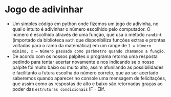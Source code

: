 # Jogo de adivinhar


   * Um simples código em python onde fizemos um jogo de adivinha, no qual o intuito é adivinhar o número escolhido pelo computador. O número é escolhido através de uma função, que usa o método `randint` (importado da biblioteca `math` que disponibiliza funções extras e prontas voltadas para o ramo da matemática) em um range de `1 = Número mínimo, x = Número passado como parâmetro quando chamamos a função`.
   * De acordo com os nossos palpites o programa retorna uma resposta pedindo para tentar acertar novamente e nos indicando se o nosso palpite foi muito baixo ou muito alto, assim afunilando as possibilidades e facilitanto a futura escolha do número correto, que ao ser acertado saberemos quando aparecer no console uma mensagem de felicitações, que assim como as respostas de alto e baixo são retornadas graças ao poder das `estruturas condicionais` IF - Elif.
